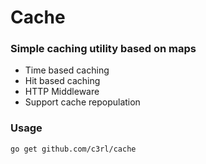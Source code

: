# Cache
### Simple caching utility based on maps
<ul>
<li>
Time based caching
</li>
<li>
Hit based caching
</li>
<li>
HTTP Middleware
</li>
<li>
Support cache repopulation
</li>
</ul>  

### Usage 
`go get github.com/c3rl/cache`